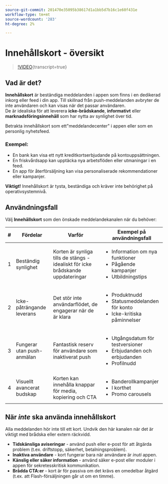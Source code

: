 ```yaml
---
source-git-commit: 201470e35095b38617d1a1bb5d7b16c1e60f431e
workflow-type: tm+mt
source-wordcount: '283'
ht-degree: 2%

---
```

# Innehållskort - översikt

>[!VIDEO](https://video.tv.adobe.com/v/3460087/?learn=on&enablevpops&captions=swe){transcript=true}

## Vad är det?

**Innehållskort** är beständiga meddelanden i appen som finns i en dedikerad inkorg eller feed i din app. Till skillnad från push-meddelanden avbryter de inte användaren och kan visas när det passar användaren.\
De är idealiska för att leverera **icke-brådskande**, **informativt** eller **marknadsföringsinnehåll** som har nytta av synlighet över tid.

Betrakta innehållskort som ett&quot;meddelandecenter&quot; i appen eller som en personlig nyhetsfeed.

### Exempel:

- En bank kan visa ett nytt kreditkortserbjudande på kontouppsättningen.
- En friskvårdsapp kan upptäcka nya arbetsflöden eller utmaningar i en feed.
- En app för återförsäljning kan visa personaliserade rekommendationer eller kampanjer.

**Viktigt!** Innehållskort är tysta, beständiga och kräver inte behörighet på operativsystemnivå.

## Användningsfall

Välj **Innehållskort** som den önskade meddelandekanalen när du behöver:

| # | Fördelar | Varför | Exempel på användningsfall |
|---|---------|-----|-------------------|
| 1 | Beständig synlighet | Korten är synliga tills de stängs - idealiskt för icke brådskande uppdateringar | <ul><li>Information om nya funktioner</li><li>Pågående kampanjer</li><li>Utbildningstips</li></ul> |
| 2 | Icke-påträngande leverans | Det stör inte användarflödet, de engagerar när de är klara | <ul><li>Produktnudd</li><li>Statusmeddelanden för konto</li><li>Icke-kritiska påminnelser</li></ul> |
| 3 | Fungerar utan push-anmälan | Fantastisk reserv för användare som inaktiverat push | <ul><li>Utgångsdatum för testversioner</li><li>Erbjudanden och erbjudanden</li><li>Profilnudd</li></ul> |
| 4 | Visuellt avancerat budskap | Korten kan innehålla knappar för media, kopiering och CTA | <ul><li>Banderollkampanjer</li><li>I korthet</li><li>Promo carousels</li></ul> |

## När *inte* ska använda innehållskort

Alla meddelanden hör inte till ett kort. Undvik den här kanalen när det är viktigt med brådska eller extern räckvidd.

- **Tidskänsliga aviseringar** - använd push eller e-post för att åtgärda problem (t.ex. driftstopp, säkerhet, betalningsproblem).
- **Inaktiva användare** - kort fungerar bara när användare är *inuti* appen.
- **Känslig eller säker information** - använd säker e-post eller moduler i appen för sekretesskritisk kommunikation.
- **Brådda CTA:er** - kort är för passiva om det krävs en omedelbar åtgärd (t.ex. att Flash-försäljningen går ut om en timme).
